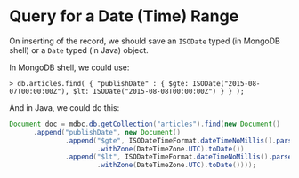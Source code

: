 # Query for a Date (Time) Range

On inserting of the record, we should save an `ISODate` typed (in MongoDB shell) or a `Date` typed (in Java) object.

In MongoDB shell, we could use:

  ```console
> db.articles.find( { "publishDate" : { $gte: ISODate("2015-08-07T00:00:00Z"), $lt: ISODate("2015-08-08T00:00:00Z") } } );
  ```

And in Java, we could do this:

  ```java
Document doc = mdbc.db.getCollection("articles").find(new Document()
		.append("publishDate", new Document()
				.append("$gte", ISODateTimeFormat.dateTimeNoMillis().parseDateTime("2015-08-07T00:00:00Z")
						.withZone(DateTimeZone.UTC).toDate())
				.append("$lt", ISODateTimeFormat.dateTimeNoMillis().parseDateTime("2015-08-08T00:00:00Z")
						.withZone(DateTimeZone.UTC).toDate())));
  ```
